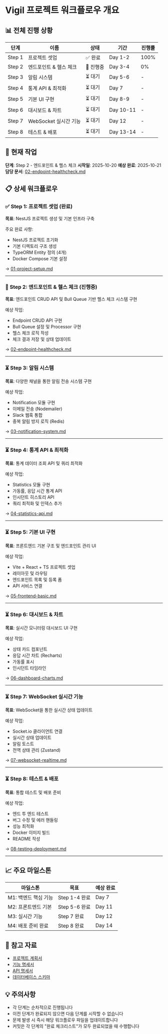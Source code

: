 # Vigil 프로젝트 워크플로우 개요

## 📊 전체 진행 상황

| 단계 | 이름 | 상태 | 기간 | 진행률 |
|------|------|------|------|--------|
| Step 1 | 프로젝트 셋업 | ✅ 완료 | Day 1-2 | 100% |
| Step 2 | 엔드포인트 & 헬스 체크 | 🔄 진행중 | Day 3-4 | 0% |
| Step 3 | 알림 시스템 | ⏳ 대기 | Day 5-6 | - |
| Step 4 | 통계 API & 최적화 | ⏳ 대기 | Day 7 | - |
| Step 5 | 기본 UI 구현 | ⏳ 대기 | Day 8-9 | - |
| Step 6 | 대시보드 & 차트 | ⏳ 대기 | Day 10-11 | - |
| Step 7 | WebSocket 실시간 기능 | ⏳ 대기 | Day 12 | - |
| Step 8 | 테스트 & 배포 | ⏳ 대기 | Day 13-14 | - |

## 🎯 현재 작업

**단계**: Step 2 - 엔드포인트 & 헬스 체크
**시작일**: 2025-10-20
**예상 완료**: 2025-10-21
**담당 문서**: [02-endpoint-healthcheck.md](./02-endpoint-healthcheck.md)

## 📋 상세 워크플로우

### ✅ Step 1: 프로젝트 셋업 (완료)
**목표**: NestJS 프로젝트 생성 및 기본 인프라 구축

주요 완료 사항:
- NestJS 프로젝트 초기화
- 기본 디렉토리 구조 생성
- TypeORM Entity 정의 (4개)
- Docker Compose 기본 설정

→ [01-project-setup.md](./01-project-setup.md)

---

### 🔄 Step 2: 엔드포인트 & 헬스 체크 (진행중)
**목표**: 엔드포인트 CRUD API 및 Bull Queue 기반 헬스 체크 시스템 구현

예상 작업:
- Endpoint CRUD API 구현
- Bull Queue 설정 및 Processor 구현
- 헬스 체크 로직 작성
- 체크 결과 저장 및 상태 업데이트

→ [02-endpoint-healthcheck.md](./02-endpoint-healthcheck.md)

---

### ⏳ Step 3: 알림 시스템
**목표**: 다양한 채널을 통한 알림 전송 시스템 구현

예상 작업:
- Notification 모듈 구현
- 이메일 전송 (Nodemailer)
- Slack 웹훅 통합
- 중복 알림 방지 로직 (Redis)

→ [03-notification-system.md](./03-notification-system.md)

---

### ⏳ Step 4: 통계 API & 최적화
**목표**: 통계 데이터 조회 API 및 쿼리 최적화

예상 작업:
- Statistics 모듈 구현
- 가동률, 응답 시간 통계 API
- 인시던트 히스토리 API
- 쿼리 최적화 및 인덱스 추가

→ [04-statistics-api.md](./04-statistics-api.md)

---

### ⏳ Step 5: 기본 UI 구현
**목표**: 프론트엔드 기본 구조 및 엔드포인트 관리 UI

예상 작업:
- Vite + React + TS 프로젝트 셋업
- 레이아웃 및 라우팅
- 엔드포인트 목록 및 등록 폼
- API 서비스 연결

→ [05-frontend-basic.md](./05-frontend-basic.md)

---

### ⏳ Step 6: 대시보드 & 차트
**목표**: 실시간 모니터링 대시보드 UI 구현

예상 작업:
- 상태 카드 컴포넌트
- 응답 시간 차트 (Recharts)
- 가동률 표시
- 인시던트 타임라인

→ [06-dashboard-charts.md](./06-dashboard-charts.md)

---

### ⏳ Step 7: WebSocket 실시간 기능
**목표**: WebSocket을 통한 실시간 상태 업데이트

예상 작업:
- Socket.io 클라이언트 연결
- 실시간 상태 업데이트
- 알림 토스트
- 전역 상태 관리 (Zustand)

→ [07-websocket-realtime.md](./07-websocket-realtime.md)

---

### ⏳ Step 8: 테스트 & 배포
**목표**: 통합 테스트 및 배포 준비

예상 작업:
- 엔드 투 엔드 테스트
- 버그 수정 및 에러 핸들링
- 성능 최적화
- Docker 이미지 빌드
- README 작성

→ [08-testing-deployment.md](./08-testing-deployment.md)

---

## 📈 주요 마일스톤

| 마일스톤 | 목표 | 예상 완료 |
|---------|------|----------|
| M1: 백엔드 핵심 기능 | Step 1-4 완료 | Day 7 |
| M2: 프론트엔드 기본 | Step 5-6 완료 | Day 11 |
| M3: 실시간 기능 | Step 7 완료 | Day 12 |
| M4: 배포 준비 완료 | Step 8 완료 | Day 14 |

## 🔗 참고 자료

- [프로젝트 계획서](../docs/PROJECT_MANAGEMENT.md)
- [기능 명세서](../docs/FEATURE_SPECIFICATIONS.md)
- [API 명세서](../docs/API_SPECIFICATIONS.md)
- [데이터베이스 스키마](../docs/DATABASE_SCHEMA.md)

## 💡 주의사항

- 각 단계는 순차적으로 진행됩니다
- 이전 단계가 완료되지 않으면 다음 단계를 시작할 수 없습니다
- 문제 발생 시 즉시 해당 워크플로우 파일을 업데이트합니다
- 커밋은 각 단계의 "완료 체크리스트"가 모두 완료되었을 때 수행합니다
